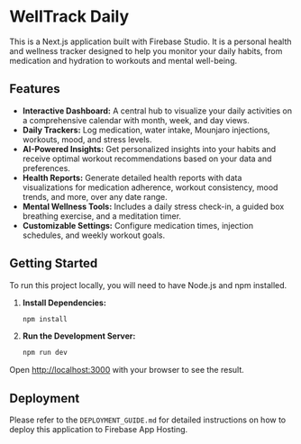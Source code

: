 # WellTrack Daily

This is a Next.js application built with Firebase Studio. It is a personal health and wellness tracker designed to help you monitor your daily habits, from medication and hydration to workouts and mental well-being.

## Features

- **Interactive Dashboard:** A central hub to visualize your daily activities on a comprehensive calendar with month, week, and day views.
- **Daily Trackers:** Log medication, water intake, Mounjaro injections, workouts, mood, and stress levels.
- **AI-Powered Insights:** Get personalized insights into your habits and receive optimal workout recommendations based on your data and preferences.
- **Health Reports:** Generate detailed health reports with data visualizations for medication adherence, workout consistency, mood trends, and more, over any date range.
- **Mental Wellness Tools:** Includes a daily stress check-in, a guided box breathing exercise, and a meditation timer.
- **Customizable Settings:** Configure medication times, injection schedules, and weekly workout goals.

## Getting Started

To run this project locally, you will need to have Node.js and npm installed.

1.  **Install Dependencies:**
    ```bash
    npm install
    ```

2.  **Run the Development Server:**
    ```bash
    npm run dev
    ```

Open [http://localhost:3000](http://localhost:3000) with your browser to see the result.

## Deployment

Please refer to the `DEPLOYMENT_GUIDE.md` for detailed instructions on how to deploy this application to Firebase App Hosting.
